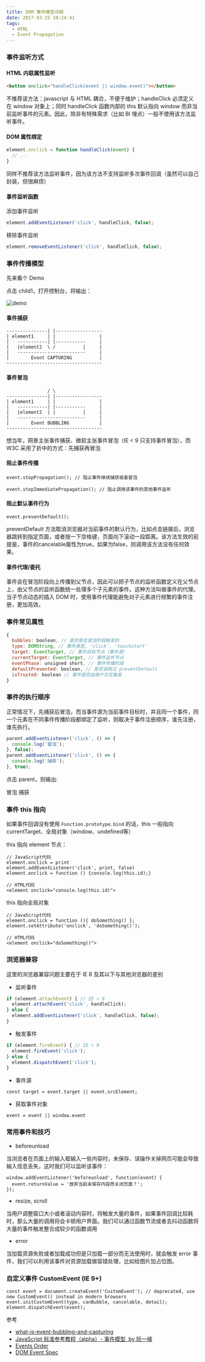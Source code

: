 ```yaml
---
title: DOM 事件模型详解
date: 2017-03-25 10:24:41
tags:
  - HTML
  - Event Propagation
---
```


### 事件监听方式

#### HTML 内联属性监听

```html
<button onclick="handleClick(event || window.event)"></button>
```

不推荐该方法：javascript 与 HTML 耦合，不便于维护；handleClick 必须定义在 window 对象上；同时 handleClick 函数内部的 this 默认指向 window 而非当前监听事件的元素。因此，除非有特殊需求（比如 BI 埋点）一般不使用该方法监听事件。

#### DOM 属性绑定

```javascript
element.onclick = function handleClick(event) {
  // ...
}
```

同样不推荐该方法监听事件，因为该方法不支持监听多次事件回调（虽然可以自己封装，但很麻烦）

#### 事件监听函数

添加事件监听

```javascript
element.addEventListener('click', handleClick, false);
```

移除事件监听

```javascript
element.removeEventListener('click', handleClick, false);
```

### 事件传播模型

先来看个 Demo

<script async src="//jsfiddle.net/wuhaohua/u99xnk3u/embed/js,html,result/"></script>

点击 child1，打开控制台，将输出：

![demo](/assets/images/DOM-event-propagation.png)

#### 事件捕获

```
---------------| |-----------------
| element1     | |                |
|   -----------| |-----------     |
|   |element2  \ /          |     |
|   -------------------------     |
|        Event CAPTURING          |
-----------------------------------
```

#### 事件冒泡

```
               / \
---------------| |-----------------
| element1     | |                |
|   -----------| |-----------     |
|   |element2  | |          |     |
|   -------------------------     |
|        Event BUBBLING           |
-----------------------------------
```

想当年，网景主张事件捕获、微软主张事件冒泡（IE < 9 只支持事件冒泡），而 W3C 采用了折中的方式：先捕获再冒泡

#### 阻止事件传播

```
event.stopPropagation(); // 阻止事件继续捕获或者冒泡
```

```
event.stopImmediatePropagation(); // 阻止调用该事件的其他事件监听
```

#### 阻止默认事件行为

```
event.preventDefault();
```

preventDefault 方法取消浏览器对当前事件的默认行为，比如点击链接后，浏览器跳转到指定页面，或者按一下空格键，页面向下滚动一段距离。该方法生效的前提是，事件的cancelable属性为true，如果为false，则调用该方法没有任何效果。

#### 事件代理/委托

事件会在冒泡阶段向上传播到父节点，因此可以把子节点的监听函数定义在父节点上，由父节点的监听函数统一处理多个子元素的事件。这种方法叫做事件的代理。当子节点动态的插入 DOM 时，使用事件代理能避免对子元素进行频繁的事件注册，更加高效。

### 事件常见属性

```javascript
{
  bubbles: boolean, // 是否是在冒泡阶段触发的
  type: DOMString, // 事件类型, 'click', 'touchstart'
  target: EventTarget, // 事件目标节点（事件源）
  currentTarget: EventTarget, // 事件监听节点
  eventPhase: unsigned short, // 事件传播阶段
  defaultPrevented: boolean, // 是否调用过 preventDefault
  isTrusted: boolean // 事件是否由用户交互触发
}
```

### 事件的执行顺序

正常情况下，先捕获后冒泡，而当事件源为当前事件目标时，并且同一个事件，同一个元素在不同事件传播阶段都绑定了监听，则取决于事件注册顺序，谁先注册，谁先执行。

```javascript
parent.addEventListener('click', () => {
  console.log('冒泡');
}, false);
parent.addEventListener('click', () => {
  console.log('捕获');
}, true);
```

点击 parent，则输出:

冒泡
捕获

### 事件 this 指向

如果事件回调没有使用 `Function.prototype.bind` 的话，this 一般指向 currentTarget、全局对象（window、undefined等）

this 指向 element 节点：
```
// JavaScript代码
element.onclick = print
element.addEventListener('click', print, false)
element.onclick = function () {console.log(this.id);}

// HTML代码
<element onclick="console.log(this.id)">
```

this 指向全局对象
```
// JavaScript代码
element.onclick = function (){ doSomething() };
element.setAttribute('onclick', 'doSomething()');

// HTML代码
<element onclick="doSomething()">
```

### 浏览器兼容

这里的浏览器兼容问题主要在于 IE 8 及其以下与其他浏览器的差别

- 监听事件

```javascript
if (element.attachEvent) { // IE < 9
  element.attachEvent('click', handleClick);
} else {
  element.addEventListener('click', handleClick, false);
}
```

- 触发事件

```javascript
if (element.fireEvent) { // IE < 9
  element.fireEvent('click');
} else {
  element.dispatchEvent('click');
}
```

- 事件源

```
const target = event.target || event.srcElement;
```

- 获取事件对象

```
event = event || window.event
```

### 常用事件和技巧

- beforeunload

当浏览者在页面上的输入框输入一些内容时，未保存、误操作关掉网页可能会导致输入信息丢失，这时我们可以监听该事件：

```
window.addEventListener('beforeunload', function(event) {
  event.returnValue = '放弃当前未保存内容而关闭页面？';
});
```

- resize, scroll

当用户调整窗口大小或者滚动内容时，将触发大量的事件，如果事件回调比较耗时，那么大量的调用将会卡顿用户界面。我们可以通过函数节流或者去抖动函数将大量的事件触发整合成较少的函数调用

- error

当加载资源失败或者加载成功但是只加载一部分而无法使用时，就会触发 error 事件，我们可以利用该事件对资源加载做容错处理，比如给图片加占位图。

### 自定义事件 CustomEvent (IE 9+)

```
const event = document.createEvent('CustomEvent'); // deprecated, use new CustomEvent() instead in modern browsers
event.initCustomEvent(type, canBubble, cancelable, detail);
element.dispatchEvent(event);
```

参考
- [what-is-event-bubbling-and-capturing](https://stackoverflow.com/questions/4616694/what-is-event-bubbling-and-capturing)
- [JavaScript 标准参考教程（alpha）- 事件模型, by 阮一峰](http://javascript.ruanyifeng.com/dom/event.html)
- [Events Order](https://www.quirksmode.org/js/events_order.html)
- [DOM Event Spec](https://dom.spec.whatwg.org/#event)